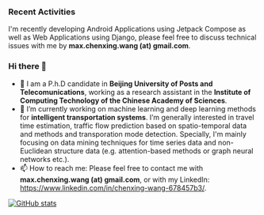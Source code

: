 ### Recent Activities

I'm recently developing Android Applications using Jetpack Compose as well as Web Applications using Django, please feel free to discuss technical issues with me by **max.chenxing.wang (at) gmail.com**.

### Hi there 👋

- 💼 I am a P.h.D candidate in **Beijing University of Posts and Telecomunications**, working as a research assistant in the **Institute of Computing Technology of the Chinese Academy of Sciences**.
- 🔭 I’m currently working on machine learning and deep learning methods for **intelligent transportation systems**. I’m generally interested in travel time estimation, traffic flow prediction based on spatio-temporal data and methods and transporation mode detection. Specially, I'm mainly focusing on data mining techniques for time series data and non-Euclidean structure data (e.g. attention-based methods or graph neural networks etc.).
- 📫 How to reach me: Please feel free to contact me with **max.chenxing.wang (at) gmail.com**, or with my LinkedIn: https://www.linkedin.com/in/chenxing-wang-678457b3/.

[![GitHub stats](https://github-readme-stats.vercel.app/api?username=morningstarwang)](https://github.com/anuraghazra/github-readme-stats)

